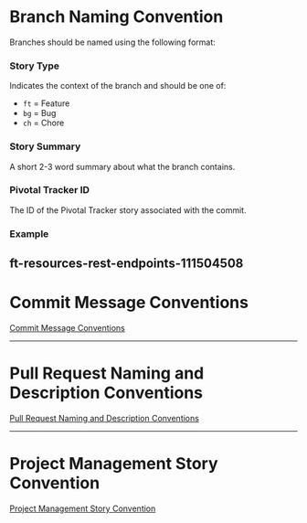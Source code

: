 # Branch Naming Convention

Branches should be named using the following format:


### Story Type

Indicates the context of the branch and should be one of:

- `ft` = Feature
- `bg` = Bug
- `ch` = Chore

### Story Summary

A short 2-3 word summary about what the branch contains.

### Pivotal Tracker ID

The ID of the Pivotal Tracker story associated with the commit.

### Example

ft-resources-rest-endpoints-111504508
---

# Commit Message Conventions

[Commit Message Conventions](https://github.com/andela-stuff/andela-teams-core/wiki/Commit-Message-Conventions)

---

# Pull Request Naming and Description Conventions

[Pull Request Naming and Description Conventions](https://github.com/andela-stuff/andela-teams-core/wiki/Pull-Request-Naming-and-Description-Conventions)

---

# Project Management Story Convention

[Project Management Story Convention](https://github.com/andela/workdey/wiki/Pivotal-Tracker-Story-Convention)
